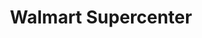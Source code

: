 ---
title: "Walmart Supercenter"
url: /north-las-vegas/walmart-supercenter-west-craig-road/
shop: supermarket
---